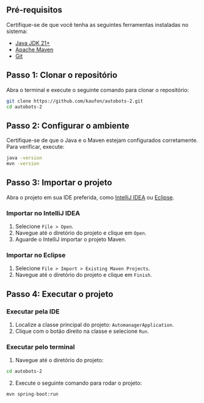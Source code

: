 ## Pré-requisitos
Certifique-se de que você tenha as seguintes ferramentas instaladas no sistema:
- [Java JDK 21+](https://www.oracle.com/java/technologies/javase-downloads.html)
- [Apache Maven](https://maven.apache.org/download.cgi)
- [Git](https://git-scm.com/downloads)

## Passo 1: Clonar o repositório
Abra o terminal e execute o seguinte comando para clonar o repositório:
```bash
git clone https://github.com/kaufon/autobots-2.git
cd autobots-2
```

## Passo 2: Configurar o ambiente
Certifique-se de que o Java e o Maven estejam configurados corretamente. Para verificar, execute:
```bash
java -version
mvn -version
```

## Passo 3: Importar o projeto
Abra o projeto em sua IDE preferida, como [IntelliJ IDEA](https://www.jetbrains.com/idea/) ou [Eclipse](https://www.eclipse.org/).

### Importar no IntelliJ IDEA
1. Selecione `File > Open`.
2. Navegue até o diretório do projeto e clique em `Open`.
3. Aguarde o IntelliJ importar o projeto Maven.

### Importar no Eclipse
1. Selecione `File > Import > Existing Maven Projects`.
2. Navegue até o diretório do projeto e clique em `Finish`.

## Passo 4: Executar o projeto
### Executar pela IDE
1. Localize a classe principal do projeto: `AutomanagerApplication`.
2. Clique com o botão direito na classe e selecione `Run`.

### Executar pelo terminal
1. Navegue até o diretório do projeto:
```bash
cd autobots-2
```
2. Execute o seguinte comando para rodar o projeto:
```bash
mvn spring-boot:run
```
